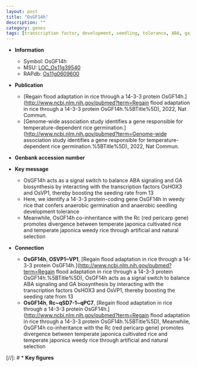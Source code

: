 ```yaml
---
layout: post
title: "OsGF14h"
description: ""
category: genes
tags: [transcription factor, development, seedling, tolerance, ABA, ga,  ga , GA, pericarp, GA biosynthesis,  ABA ]
---
```


* **Information**  
    + Symbol: OsGF14h  
    + MSU: [LOC_Os11g39540](http://rice.uga.edu/cgi-bin/ORF_infopage.cgi?orf=LOC_Os11g39540)  
    + RAPdb: [Os11g0609600](http://rapdb.dna.affrc.go.jp/viewer/gbrowse_details/irgsp1?name=Os11g0609600)  

* **Publication**  
    + [Regain flood adaptation in rice through a 14-3-3 protein OsGF14h.](http://www.ncbi.nlm.nih.gov/pubmed?term=Regain flood adaptation in rice through a 14-3-3 protein OsGF14h.%5BTitle%5D), 2022, Nat Commun.
    + [Genome-wide association study identifies a gene responsible for temperature-dependent rice germination.](http://www.ncbi.nlm.nih.gov/pubmed?term=Genome-wide association study identifies a gene responsible for temperature-dependent rice germination.%5BTitle%5D), 2022, Nat Commun.

* **Genbank accession number**  

* **Key message**  
    + OsGF14h acts as a signal switch to balance ABA signaling and GA biosynthesis by interacting with the transcription factors OsHOX3 and OsVP1, thereby boosting the seeding rate from 13
    + Here, we identify a 14-3-3 protein-coding gene OsGF14h in weedy rice that confers anaerobic germination and anaerobic seedling development tolerance
    + Meanwhile, OsGF14h co-inheritance with the Rc (red pericarp gene) promotes divergence between temperate japonica cultivated rice and temperate japonica weedy rice through artificial and natural selection

* **Connection**  
    + __OsGF14h__, __OSVP1~VP1__, [Regain flood adaptation in rice through a 14-3-3 protein OsGF14h.](http://www.ncbi.nlm.nih.gov/pubmed?term=Regain flood adaptation in rice through a 14-3-3 protein OsGF14h.%5BTitle%5D),  OsGF14h acts as a signal switch to balance ABA signaling and GA biosynthesis by interacting with the transcription factors OsHOX3 and OsVP1, thereby boosting the seeding rate from 13
    + __OsGF14h__, __Rc~qSD7-1~qPC7__, [Regain flood adaptation in rice through a 14-3-3 protein OsGF14h.](http://www.ncbi.nlm.nih.gov/pubmed?term=Regain flood adaptation in rice through a 14-3-3 protein OsGF14h.%5BTitle%5D),  Meanwhile, OsGF14h co-inheritance with the Rc (red pericarp gene) promotes divergence between temperate japonica cultivated rice and temperate japonica weedy rice through artificial and natural selection

[//]: # * **Key figures**  


